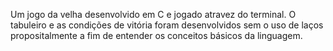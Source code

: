Um jogo da velha desenvolvido em C e jogado atravez do terminal. O tabuleiro e as condições de vitória foram desenvolvidos sem o uso de laços propositalmente a fim de entender os conceitos básicos da linguagem.
